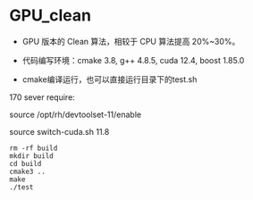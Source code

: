 # GPU_clean

- GPU 版本的 Clean 算法，相较于 CPU 算法提高 20%~30%。

- 代码编写环境：cmake 3.8, g++ 4.8.5, cuda 12.4, boost 1.85.0

- cmake编译运行，也可以直接运行目录下的test.sh



170 sever require:

source /opt/rh/devtoolset-11/enable

source switch-cuda.sh 11.8




```shell
rm -rf build
mkdir build
cd build
cmake3 ..
make
./test
```